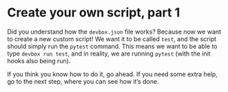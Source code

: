 # Create your own script, part 1

Did you understand how the `devbox.json` file works? Because now we want to create a new custom script! We want it to be called `test`, and the script should simply run the `pytest` command. This means we want to be able to type `devbox run test`, and in reality, we are running `pytest` (with the init hooks also being run).

If you think you know how to do it, go ahead. If you need some extra help, go to the next step, where you can see how it’s done.
